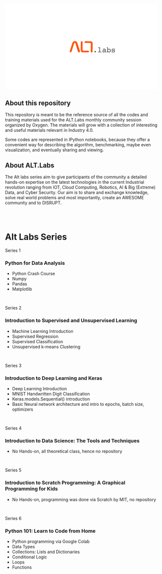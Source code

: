 ![logo](alt_labs.png)


## About this repository

This repository is meant to be the reference source of all the codes and training materials used for the ALT.Labs monthly community session organized by Oxygen. The materials will grow with a collection of interesting and useful materials relevant in Industry 4.0.

Some codes are represented in IPython notebooks, because they offer a convenient way for describing the algorithm, benchmarking, maybe even visualization, and eventually sharing and viewing.
<br>
## About ALT.Labs
The Alt labs series aim to give participants of the community a detailed hands-on expertise on the latest technologies in the current Industrial revolution ranging from IOT, Cloud Computing, Robotics, AI & Big (Extreme) Data, and Cyber Security. Our aim is to share and exchange knowledge, solve real world problems and most importantly, create an AWESOME community and to DISRUPT.


<br>
<br>

# Alt Labs Series

Series 1
### Python for Data Analysis
- Python Crash Course
- Numpy
- Pandas
- Matplotlib

<br>

Series 2
### Introduction to Supervised and Unsupervised Learning
- Machine Learning Introduction
- Supervised Regression
- Supervised Classification
- Unsupervised k-means Clustering

<br>

Series 3
### Introduction to Deep Learning and Keras
- Deep Learning Introduction
- MNIST Handwritten Digit Classification
- Keras.models.Sequential() introduction
- Basic Neural network architecture and intro to epochs, batch size, optimizers

<br>

Series 4
### Introduction to Data Science: The Tools and Techniques
- No Hands-on, all theoretical class, hence no repository

<br>

Series 5
### Introduction to Scratch Programming: A Graphical Programming for Kids
- No Hands-on, programming was done via Scratch by MIT, no repository

<br>

Series 6
### Python 101: Learn to Code from Home
- Python programming via Google Colab
- Data Types
- Collections: Lists and Dictionaries
- Conditional Logic
- Loops
- Functions

